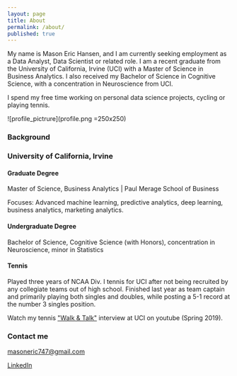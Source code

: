 ```yaml
---
layout: page
title: About
permalink: /about/
published: true
---
```

My name is Mason Eric Hansen, and I am currently seeking employment as a Data Analyst, Data Scientist or related role. I am a recent graduate from the University of California, Irvine (UCI) with a Master of Science in Business Analytics. I also received my Bachelor of Science in Cognitive Science, with a concentration in Neuroscience from UCI. 

I spend my free time working on personal data science projects, cycling or playing tennis.

![profile_pictrure](profile.png =250x250)


### Background

### University of California, Irvine
#### Graduate Degree
Master of Science, Business Analytics | Paul Merage School of Business

Focuses: Advanced machine learning, predictive analytics, deep learning, business analytics, marketing analytics.

#### Undergraduate Degree
Bachelor of Science, Cognitive Science (with Honors), concentration in Neuroscience, minor in Statistics

#### Tennis
Played three years of NCAA Div. I tennis for UCI after not being recruited by any collegiate teams out of high school. Finished last year as team captain and primarily playing both singles and doubles, while posting a 5-1 record at the number 3 singles position. 

Watch my tennis ["Walk & Talk"](https://www.youtube.com/watch?v=qkfzuhf91E8) interview at UCI on youtube (Spring 2019).


### Contact me

[masoneric747@gmail.com](mailto:masoneric747@gmail.com)

[LinkedIn](https://www.linkedin.com/in/masonhansen747/)
